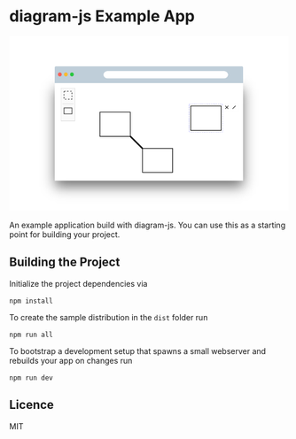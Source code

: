 # diagram-js Example App

![Screenshot](docs/screenshot.png)

An example application build with diagram-js. You can use this as a starting point for building your project.


## Building the Project

Initialize the project dependencies via

```
npm install
```

To create the sample distribution in the `dist` folder run

```
npm run all
```

To bootstrap a development setup that spawns a small webserver and rebuilds your app on changes run

```
npm run dev
```


## Licence

MIT